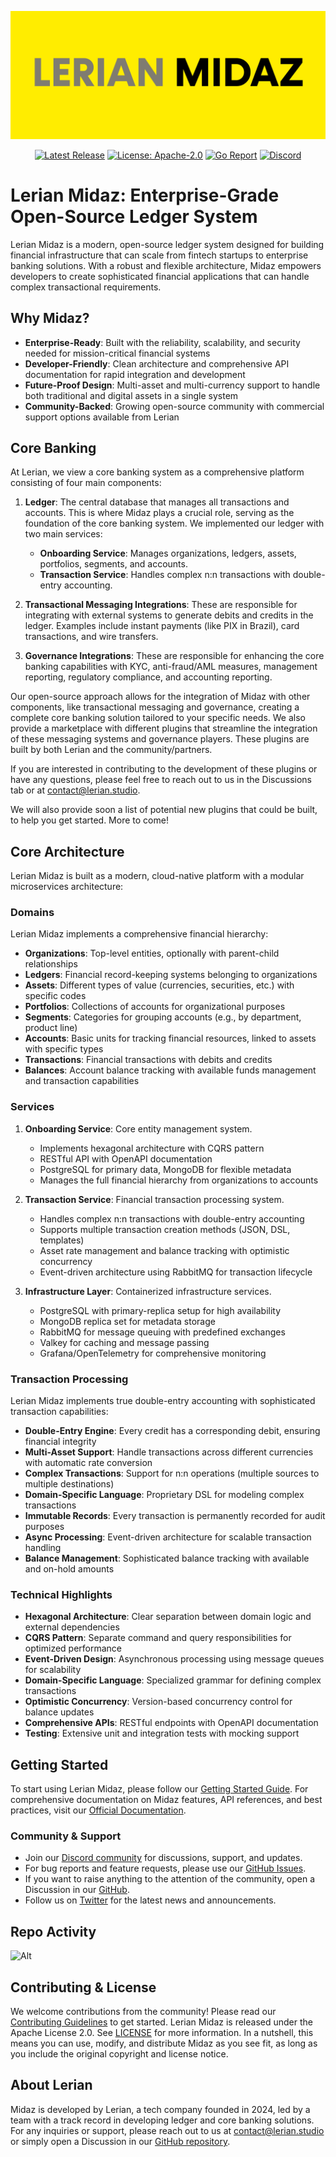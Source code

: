 ![banner](image/README/midaz-banner.png)

<div align="center">

[![Latest Release](https://img.shields.io/github/v/release/LerianStudio/midaz?include_prereleases)](https://github.com/LerianStudio/midaz/releases)
[![License: Apache-2.0](https://img.shields.io/badge/License-Apache_2.0-blue.svg)](https://github.com/LerianStudio/midaz/blob/main/LICENSE)
[![Go Report](https://goreportcard.com/badge/github.com/lerianstudio/midaz)](https://goreportcard.com/report/github.com/lerianstudio/midaz)
[![Discord](https://img.shields.io/badge/Discord-Lerian%20Studio-%237289da.svg?logo=discord)](https://discord.gg/DnhqKwkGv3)

</div>

# Lerian Midaz: Enterprise-Grade Open-Source Ledger System

Lerian Midaz is a modern, open-source ledger system designed for building financial infrastructure that can scale from fintech startups to enterprise banking solutions. With a robust and flexible architecture, Midaz empowers developers to create sophisticated financial applications that can handle complex transactional requirements.

## Why Midaz?

- **Enterprise-Ready**: Built with the reliability, scalability, and security needed for mission-critical financial systems
- **Developer-Friendly**: Clean architecture and comprehensive API documentation for rapid integration and development
- **Future-Proof Design**: Multi-asset and multi-currency support to handle both traditional and digital assets in a single system
- **Community-Backed**: Growing open-source community with commercial support options available from Lerian

## Core Banking

At Lerian, we view a core banking system as a comprehensive platform consisting of four main components:

1. **Ledger**: The central database that manages all transactions and accounts. This is where Midaz plays a crucial role, serving as the foundation of the core banking system. We implemented our ledger with two main services:

   - **Onboarding Service**: Manages organizations, ledgers, assets, portfolios, segments, and accounts.
   - **Transaction Service**: Handles complex n:n transactions with double-entry accounting.
2. **Transactional Messaging Integrations**: These are responsible for integrating with external systems to generate debits and credits in the ledger. Examples include instant payments (like PIX in Brazil), card transactions, and wire transfers.
3. **Governance Integrations**: These are responsible for enhancing the core banking capabilities with KYC, anti-fraud/AML measures, management reporting, regulatory compliance, and accounting reporting.

Our open-source approach allows for the integration of Midaz with other components, like transactional messaging and governance, creating a complete core banking solution tailored to your specific needs. We also provide a marketplace with different plugins that streamline the integration of these messaging systems and governance players. These plugins are built by both Lerian and the community/partners.

If you are interested in contributing to the development of these plugins or have any questions, please feel free to reach out to us in the Discussions tab or at [contact@lerian.studio](mailto:contact@lerian.studio).

We will also provide soon a list of potential new plugins that could be built, to help you get started. More to come!

## Core Architecture

Lerian Midaz is built as a modern, cloud-native platform with a modular microservices architecture:

### Domains

Lerian Midaz implements a comprehensive financial hierarchy:

- **Organizations**: Top-level entities, optionally with parent-child relationships
- **Ledgers**: Financial record-keeping systems belonging to organizations
- **Assets**: Different types of value (currencies, securities, etc.) with specific codes
- **Portfolios**: Collections of accounts for organizational purposes
- **Segments**: Categories for grouping accounts (e.g., by department, product line)
- **Accounts**: Basic units for tracking financial resources, linked to assets with specific types
- **Transactions**: Financial transactions with debits and credits
- **Balances**: Account balance tracking with available funds management and transaction capabilities

### Services

1. **Onboarding Service**: Core entity management system.

   - Implements hexagonal architecture with CQRS pattern
   - RESTful API with OpenAPI documentation
   - PostgreSQL for primary data, MongoDB for flexible metadata
   - Manages the full financial hierarchy from organizations to accounts
2. **Transaction Service**: Financial transaction processing system.

   - Handles complex n:n transactions with double-entry accounting
   - Supports multiple transaction creation methods (JSON, DSL, templates)
   - Asset rate management and balance tracking with optimistic concurrency
   - Event-driven architecture using RabbitMQ for transaction lifecycle
3. **Infrastructure Layer**: Containerized infrastructure services.

   - PostgreSQL with primary-replica setup for high availability
   - MongoDB replica set for metadata storage
   - RabbitMQ for message queuing with predefined exchanges
   - Valkey for caching and message passing
   - Grafana/OpenTelemetry for comprehensive monitoring

### Transaction Processing

Lerian Midaz implements true double-entry accounting with sophisticated transaction capabilities:

- **Double-Entry Engine**: Every credit has a corresponding debit, ensuring financial integrity
- **Multi-Asset Support**: Handle transactions across different currencies with automatic rate conversion
- **Complex Transactions**: Support for n:n operations (multiple sources to multiple destinations)
- **Domain-Specific Language**: Proprietary DSL for modeling complex transactions
- **Immutable Records**: Every transaction is permanently recorded for audit purposes
- **Async Processing**: Event-driven architecture for scalable transaction handling
- **Balance Management**: Sophisticated balance tracking with available and on-hold amounts

### Technical Highlights

- **Hexagonal Architecture**: Clear separation between domain logic and external dependencies
- **CQRS Pattern**: Separate command and query responsibilities for optimized performance
- **Event-Driven Design**: Asynchronous processing using message queues for scalability
- **Domain-Specific Language**: Specialized grammar for defining complex transactions
- **Optimistic Concurrency**: Version-based concurrency control for balance updates
- **Comprehensive APIs**: RESTful endpoints with OpenAPI documentation
- **Testing**: Extensive unit and integration tests with mocking support

## Getting Started

To start using Lerian Midaz, please follow our [Getting Started Guide](https://docs.lerian.studio/docs/getting-started). For comprehensive documentation on Midaz features, API references, and best practices, visit our [Official Documentation](https://docs.lerian.studio).

### Community & Support

- Join our [Discord community](https://discord.gg/DnhqKwkGv3) for discussions, support, and updates.
- For bug reports and feature requests, please use our [GitHub Issues](https://github.com/LerianStudio/midaz/issues).
- If you want to raise anything to the attention of the community, open a Discussion in our [GitHub](https://github.com/LerianStudio/midaz/discussions).
- Follow us on [Twitter](https://twitter.com/LerianStudio) for the latest news and announcements.

## Repo Activity

![Alt](https://repobeats.axiom.co/api/embed/827f95068c3eb21900ed6a7191a53639481cbc75.svg "Repobeats analytics image")

## Contributing & License

We welcome contributions from the community! Please read our [Contributing Guidelines](CONTRIBUTING.md) to get started. Lerian Midaz is released under the Apache License 2.0. See [LICENSE](LICENSE) for more information. In a nutshell, this means you can use, modify, and distribute Midaz as you see fit, as long as you include the original copyright and license notice.

## About Lerian

Midaz is developed by Lerian, a tech company founded in 2024, led by a team with a track record in developing ledger and core banking solutions. For any inquiries or support, please reach out to us at [contact@lerian.studio](mailto:contact@lerian.studio) or simply open a Discussion in our [GitHub repository](https://github.com/LerianStudio/midaz/discussions).
